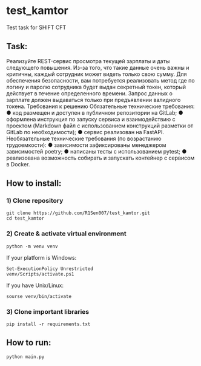 # test_kamtor
Test task for SHIFT CFT

## Task: 

Реализуйте REST-сервис просмотра текущей зарплаты и даты следующего
повышения. Из-за того, что такие данные очень важны и критичны, каждый
сотрудник может видеть только свою сумму. Для обеспечения безопасности, вам
потребуется реализовать метод где по логину и паролю сотрудника будет выдан
секретный токен, который действует в течение определенного времени. Запрос
данных о зарплате должен выдаваться только при предъявлении валидного токена.
Требования к решению
Обязательные технические требования:
● код размещен и доступен в публичном репозитории на GitLab;
● оформлена инструкция по запуску сервиса и взаимодействию с проектом
(Markdown файл с использованием конструкций разметки от GitLab по
необходимости);
● сервис реализован на FastAPI.
Необязательные технические требования (по возрастанию трудоемкости):
● зависимости зафиксированы менеджером зависимостей poetry;
● написаны тесты с использованием pytest;
● реализована возможность собирать и запускать контейнер с сервисом в Docker.


## How to install:
### 1) Clone repository
```
git clone https://github.com/R1Sen007/test_kamtor.git
cd test_kamtor
```
### 2) Create & activate virtual environment 
```
python -m venv venv
```
If your platform is Windows:
```
Set-ExecutionPolicy Unrestricted
venv/Scripts/activate.ps1
```
If you have Unix/Linux:
```
sourse venv/bin/activate
```
### 3) Clone important libraries 
```
pip install -r requirements.txt
```
## How to run:
```
python main.py
```